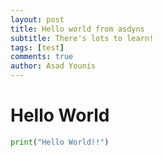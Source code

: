 ```yaml
---
layout: post
title: Hello world from asdyns
subtitle: There's lots to learn!
tags: [test]
comments: true
author: Asad Younis
---
```

# Hello World

```python
print("Hello World!!")
```